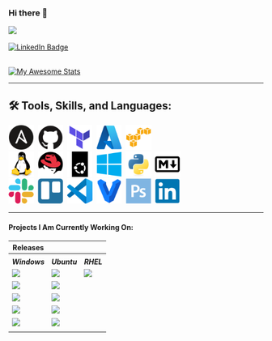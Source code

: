 ### Hi there 👋
![](https://komarev.com/ghpvc/?username=mrsteve81)

<div id="badges" align="left">
  <a href="https://www.linkedin.com/in/ron-mallory-12037a93/">
    <img src="https://img.shields.io/badge/LinkedIn-blue?style=for-the-badge&logo=linkedin&logoColor=white" alt="LinkedIn Badge"/>
  </a>
</div>
</br>

[![My Awesome Stats](https://awesome-github-stats.azurewebsites.net/user-stats/mrsteve81)](https://git.io/awesome-stats-card)

---
## :hammer_and_wrench: Tools, Skills, and Languages:
<div>
  <img src="https://github.com/devicons/devicon/blob/master/icons/ansible/ansible-original.svg" title="Ansible" alt="Ansible" width="50" height="50"/>&nbsp;
  <img src="https://github.com/devicons/devicon/blob/master/icons/github/github-original.svg"  title="Github" alt="Github" width="50" height="50"/>&nbsp;
  <img src="https://github.com/devicons/devicon/blob/master/icons/terraform/terraform-original.svg" title="Terraform" alt="Terraform" width="50" height="50"/>&nbsp;
  <img src="https://github.com/devicons/devicon/blob/master/icons/azure/azure-original.svg" title="Azure" alt="Azure" width="50" height="50"/>&nbsp;
  <img src="https://github.com/devicons/devicon/blob/master/icons/amazonwebservices/amazonwebservices-original.svg" title="AWS" alt="AWS" width="50" height="50"/>&nbsp;
</br>
  <img src="https://github.com/devicons/devicon/blob/master/icons/linux/linux-original.svg" title="Linux" alt="Linux" width="50" height="50"/>&nbsp;
  <img src="https://github.com/devicons/devicon/blob/master/icons/redhat/redhat-original.svg" title="Redhat" alt="Redhat" width="50" height="50"/>&nbsp;
  <img src="https://github.com/devicons/devicon/blob/master/icons/ubuntu/ubuntu-plain.svg" title="Ubuntu" alt="Ubuntu" width="50" height="50"/>&nbsp;
  <img src="https://github.com/devicons/devicon/blob/master/icons/windows8/windows8-original.svg" title="Windows" alt="Windows" width="50" height="50"/>&nbsp;
  <img src="https://github.com/devicons/devicon/blob/master/icons/python/python-original.svg" title="Python" alt="Python" width="50" height="50"/>&nbsp;
  <img src="https://github.com/devicons/devicon/blob/master/icons/markdown/markdown-original.svg" title="Markdown" alt="Markdown" width="50" height="50"/>&nbsp;

</br>
  <img src="https://github.com/devicons/devicon/blob/master/icons/slack/slack-original.svg" title="Slack" alt="Slack" width="50" height="50"/>&nbsp;
  <img src="https://github.com/devicons/devicon/blob/master/icons/trello/trello-plain.svg" title="Trello" alt="Trello" width="50" height="50"/>&nbsp;
  <img src="https://github.com/devicons/devicon/blob/master/icons/vscode/vscode-original.svg" title="VS Code" alt="VS Code" width="50" height="50"/>&nbsp;
  <img src="https://github.com/devicons/devicon/blob/master/icons/vagrant/vagrant-original.svg" title="Vagrant" alt="Vagrant" width="50" height="50"/>&nbsp;
  <img src="https://github.com/devicons/devicon/blob/master/icons/photoshop/photoshop-plain.svg" title="Photoshop" alt="Photoshop" width="50" height="50"/>&nbsp;
  <img src="https://github.com/devicons/devicon/blob/master/icons/linkedin/linkedin-original.svg" title="LinkedIn" alt="LinkedIn" width="50" height="50"/>&nbsp;
</div>

---

#### Projects I Am Currently Working On:

| Releases |   |    |
|---|---|---|
| | |
| ***Windows*** | ***Ubuntu*** | ***RHEL*** |
| [![][windows-2019-cis-shield]][windows-2019-cis]    | [![][ubuntu22-cis-shield]][ubuntu22-cis]    | [![][rhel8-cis-shield]][rhel8-cis] |
| [![][windows-2019-stig-shield]][windows-2019-stig]  | [![][ubuntu20-cis-shield]][ubuntu20-cis]    |
| [![][windows-2016-cis-shield]][windows-2016-cis]    | [![][ubuntu20-stig-shield]][ubuntu20-stig]  |
| [![][windows-2016-stig-shield]][windows-2016-stig]  | [![][ubuntu18-cis-shield]][ubuntu18-cis]    |
| [![][windows-2010-stig-shield]][windows-2010-stig]  | [![][ubuntu18-stig-shield]][ubuntu18-stig]  |
| | |

</br>

[windows-2016-cis]: https://github.com/ansible-lockdown/Windows-2016-CIS
[windows-2016-cis-shield]: https://img.shields.io/badge/Windows--2016--CIS-Repo-blue
[windows-2016-stig]: https://github.com/ansible-lockdown/Windows-2016-STIG
[windows-2016-stig-shield]: https://img.shields.io/badge/Windows--2016--STIG-Repo-blue
[windows-2019-cis]: https://github.com/ansible-lockdown/Windows-2019-CIS
[windows-2019-cis-shield]: https://img.shields.io/badge/Windows--2019--CIS-Repo-blue
[windows-2019-stig]: https://github.com/ansible-lockdown/Windows-2019-STIG
[windows-2019-stig-shield]: https://img.shields.io/badge/Windows--2019--STIG-Repo-blue
[windows-2010-stig]: https://github.com/ansible-lockdown/Windows-2010-STIG
[windows-2010-stig-shield]: https://img.shields.io/badge/Windows--2010--STIG-Repo-blue
[ubuntu20-cis]: https://github.com/ansible-lockdown/UBUNTU20-CIS
[ubuntu20-cis-shield]: https://img.shields.io/badge/Ubuntu20--CIS-Repo-blue
[ubuntu20-stig]: https://github.com/ansible-lockdown/UBUNTU20-STIG
[ubuntu20-stig-shield]: https://img.shields.io/badge/Ubuntu20--STIG-Repo-blue
[ubuntu22-cis]: https://github.com/ansible-lockdown/UBUNTU22-CIS
[ubuntu22-cis-shield]: https://img.shields.io/badge/Ubuntu22--CIS-Repo-blue
[ubuntu18-cis]: https://github.com/ansible-lockdown/UBUNTU18-CIS
[ubuntu18-cis-shield]: https://img.shields.io/badge/Ubuntu18--CIS-Repo-blue
[ubuntu18-stig]: https://github.com/ansible-lockdown/UBUNTU18-STIG
[ubuntu18-stig-shield]: https://img.shields.io/badge/Ubuntu18--STIG-Repo-blue
[rhel8-cis]: https://github.com/ansible-lockdown/RHEL8-CIS
[rhel8-cis-shield]: https://img.shields.io/badge/Rhel8--CIS-Repo-blue

<!--
**MrSteve81/mrsteve81** is a ✨ _special_ ✨ repository because its `README.md` (this file) appears on your GitHub profile.

Here are some ideas to get you started:

- 🔭 I’m currently working on ... Pipelines
- 🌱 I’m currently learning ...
- 👯 I’m looking to collaborate on ...
- 🤔 I’m looking for help with ...
- 💬 Ask me about ...
- 📫 How to reach me: ...
- 😄 Pronouns: ...
- ⚡ Fun fact: ...
-->
